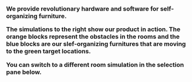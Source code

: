 <h3>
We provide revolutionary hardware and software for self-organizing furniture.

The simulations to the right show our product in action. The orange blocks represent the obstacles in the rooms and the blue blocks are our slef-organizing furnitures that are moving to the green target locations. 

You can switch to a different room simulation in the selection pane below.
</h3>